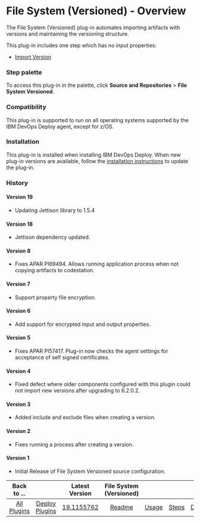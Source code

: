 
# File System (Versioned) - Overview


The File System (Versioned) plug-in automates importing artifacts with versions and maintaining the versioning structure.

This plug-in includes one step which has no input properties:

* [Import Version](#import_version)


### Step palette

To access this plug-in in the palette, click **Source and Repositories** > **File System Versioned**.

### Compatibility

This plug-in is supported to run on all operating systems supported by the IBM DevOps Deploy agent, except for z/OS.

### Installation

This plug-in is installed when installing IBM DevOps Deploy. When new plug-in versions are available, follow the [installation instructions](https://community.ibm.com/community/user/wasdevops/blogs/laurel-dickson-bull1/2022/06/13/install-plugins "Installing plug-ins in DevOps Deploy") to update the plug-in.

### History

#### Version 19

*  Updating Jettison library to 1.5.4 

#### Version 18

* Jettison dependency updated.

#### Version 8

* Fixes APAR PI69494. Allows running application process when not copying artifacts to codestation.

#### Version 7

* Support property file encryption.

#### Version 6

* Add support for encrypted input and output properties.

#### Version 5

* Fixes APAR PI57417. Plug-in now checks the agent settings for acceptance of self signed certificates.

#### Version 4

* Fixed defect where older components configured with this plugin could not import new versions after upgrading to 6.2.0.2.

#### Version 3

* Added include and exclude files when creating a version.

#### Version 2

* Fixes running a process after creating a version.

#### Version 1

* Initial Release of File System Versioned source configuration.

|Back to ...||Latest Version|File System (Versioned) ||||
| :---: | :---: | :---: | :---: | :---: | :---: | :---: |
|[All Plugins](../../index.md)|[Deploy Plugins](../README.md)|[19.1155762](https://raw.githubusercontent.com/UrbanCode/IBM-UCD-PLUGINS/main/files/FileSystemVersionedSourceConfig/ucd-FileSystemVersionedSourceConfig-19.1155762.zip)|[Readme](README.md)|[Usage](usage.md)|[Steps](steps.md)|[Downloads](downloads.md)|
